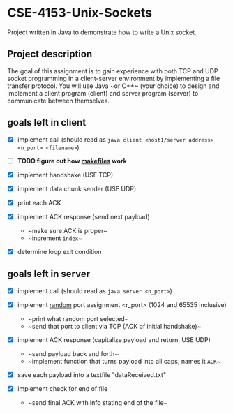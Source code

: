# CSE-4153-Unix-Sockets
Project written in Java to demonstrate how to write a Unix socket. 

## Project description 
The  goal  of  this  assignment  is  to  gain  experience  with  both  TCP  and  UDP  socket  programming  in  a client-server environment by implementing a file transfer protocol. You will use Java ~or C++~  (your  choice)  to  design  and  implement  a  client  program  (client)  and  server  program (server) to communicate between themselves. 

## goals left in client
- [x] implement call (should read as `java client <host1/server address> <n_port> <filename>`) 
- [ ] **TODO figure out how [makefiles](http://www.henrywowen.com/post.php?p_id=7 "makefile intro") work**
- [x] implement handshake (USE TCP)
- [x] implement data chunk sender (USE UDP)
- [x] print each ACK 
- [x] implement ACK response (send next payload)
    * ~make sure ACK is proper~ 
    * ~increment `index`~   
- [x] determine loop exit condition


## goals left in server
- [x] implement call (should read as `java server <n_port>`)
- [x] implement [random](https://www.geeksforgeeks.org/generating-random-numbers-in-java/ "random number generator") port assignment <r_port> (1024 and 65535 inclusive)
    * ~print what random port selected~
    * ~send that port to client via TCP (ACK of initial handshake)~
- [x] implement ACK response (capitalize payload and return, USE UDP)
    * ~send payload back and forth~
    * ~implement function that turns payload into all caps, names it `ACK`~
    
- [x] save each payload into a textfile "dataReceived.txt"
- [x] implement check for end of file
   * ~send final ACK with info stating end of the file~

